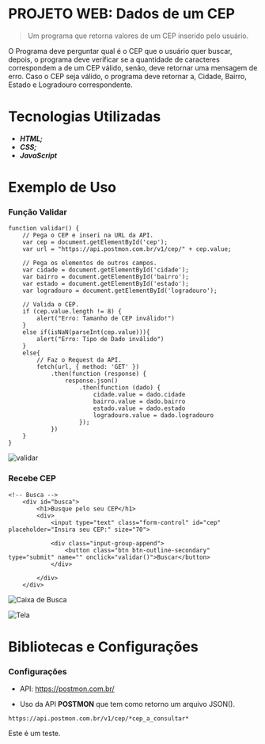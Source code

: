 # PROJETO WEB: Dados de um CEP

> Um programa que retorna valores de um CEP inserido pelo usuário.

  O Programa deve perguntar qual é o CEP que o usuário quer buscar, depois, o programa deve verificar
se a quantidade de caracteres correspondem a de um CEP válido, senão, deve retornar uma mensagem de erro.
Caso o CEP seja válido, o programa deve retornar a, Cidade, Bairro, Estado e Logradouro correspondente.

# Tecnologias Utilizadas
* **_HTML;_**
* **_CSS;_**
* **_JavaScript_**

# Exemplo de Uso
###  Função Validar
```
function validar() {
    // Pega o CEP e inseri na URL da API.
    var cep = document.getElementById('cep');
    var url = "https://api.postmon.com.br/v1/cep/" + cep.value;

    // Pega os elementos de outros campos. 
    var cidade = document.getElementById('cidade');
    var bairro = document.getElementById('bairro');
    var estado = document.getElementById('estado');
    var logradouro = document.getElementById('logradouro');

    // Valida o CEP.
    if (cep.value.length != 8) {
        alert("Erro: Tamanho de CEP inválido!")
    }
    else if(isNaN(parseInt(cep.value))){
        alert("Erro: Tipo de Dado inválido")
    }
    else{
        // Faz o Request da API.
        fetch(url, { method: 'GET' })
            .then(function (response) {
                response.json()
                    .then(function (dado) {
                        cidade.value = dado.cidade
                        bairro.value = dado.bairro
                        estado.value = dado.estado
                        logradouro.value = dado.logradouro
                    });
            })
    }
}
```
![validar](https://github.com/ThiagoLozano/Dados-de-um-CPF/blob/master/Retornando%20Dados%20do%20CEP%20-%20WEB/Screenshot/funcao.PNG)

### Recebe CEP
```
<!-- Busca -->
    <div id="busca">
        <h1>Busque pelo seu CEP</h1>
        <div>
            <input type="text" class="form-control" id="cep" placeholder="Insira seu CEP:" size="70">

            <div class="input-group-append">
                <button class="btn btn-outline-secondary" type="submit" name="" onclick="validar()">Buscar</button>
            </div>

        </div>
    </div>
```
![Caixa de Busca](https://github.com/ThiagoLozano/Dados-de-um-CPF/blob/master/Retornando%20Dados%20do%20CEP%20-%20WEB/Screenshot/busca.PNG)

![Tela](https://github.com/ThiagoLozano/Dados-de-um-CPF/blob/master/Retornando%20Dados%20do%20CEP%20-%20WEB/Screenshot/tela.PNG)

# Bibliotecas e Configurações

### Configurações

* API: https://postmon.com.br/

* Uso da API __POSTMON__ que tem como retorno um arquivo JSON().
```
https://api.postmon.com.br/v1/cep/*cep_a_consultar*
```
Este é um teste.
